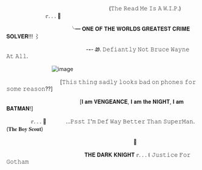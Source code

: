 ㅤㅤㅤㅤㅤㅤㅤㅤㅤㅤㅤㅤㅤㅤㅤㅤㅤㅤㅤㅤㅤ(𝚃𝚑𝚎 𝚁𝚎𝚊𝚍 𝙼𝚎 𝙸𝚜  𝙰  𝚆.𝙸.𝙿.)
ㅤㅤㅤㅤㅤㅤㅤㅤㅤㅤㅤ೯.  .    . 🦇


ㅤㅤㅤㅤㅤㅤㅤㅤㅤㅤㅤㅤㅤ╰━ 𝐎𝐍𝐄 𝐎𝐅 𝐓𝐇𝐄 𝐖𝐎𝐑𝐋𝐃𝐒 𝐆𝐑𝐄𝐀𝐓𝐄𝐒𝐓 𝐂𝐑𝐈𝐌𝐄 𝐒𝐎𝐋𝐕𝐄𝐑!!! ⌇

ㅤㅤㅤㅤㅤㅤㅤㅤㅤㅤㅤㅤㅤㅤㅤㅤ _-__-__-_
Ꮺ. 𝙳𝚎𝚏𝚒𝚊𝚗𝚝𝚕𝚢 𝙽𝚘𝚝 𝙱𝚛𝚞𝚌𝚎 𝚆𝚊𝚢𝚗𝚎 𝙰𝚝 𝙰𝚕𝚕. 

ㅤ
ㅤㅤㅤㅤㅤㅤㅤㅤ![image](https://github.com/user-attachments/assets/4c473765-5f1b-4430-ad51-8a2e31ccc000)



ㅤㅤㅤㅤㅤㅤㅤㅤㅤㅤㅤ[𝚃𝚑𝚒𝚜 𝚝𝚑𝚒𝚗𝚐 𝚜𝚊𝚍𝚕𝚢 𝚕𝚘𝚘𝚔𝚜 𝚋𝚊𝚍 𝚘𝚗 𝚙𝚑𝚘𝚗𝚎𝚜 𝚏𝚘𝚛 𝚜𝚘𝚖𝚎 𝚛𝚎𝚊𝚜𝚘𝚗??]


ㅤㅤㅤㅤㅤㅤㅤㅤㅤㅤㅤㅤㅤㅤㅤ[𝐈 𝐚𝐦 𝐕𝐄𝐍𝐆𝐄𝐀𝐍𝐂𝐄, 𝐈 𝐚𝐦 𝐭𝐡𝐞 𝐍𝐈𝐆𝐇𝐓, 𝐈 𝐚𝐦 𝐁𝐀𝐓𝐌𝐀𝐍!]



ㅤㅤㅤㅤㅤ೯.  .    . 🦇ㅤㅤㅤㅤ...𝙿𝚜𝚜𝚝 𝙸'𝚖 𝙳𝚎𝚏 𝚆𝚊𝚢 𝙱𝚎𝚝𝚝𝚎𝚛 𝚃𝚑𝚊𝚗 𝚂𝚞𝚙𝚎𝚛𝙼𝚊𝚗. (𝐓𝐡𝐞 𝐁𝐨𝐲 𝐒𝐜𝐨𝐮𝐭)ㅤㅤㅤㅤㅤㅤㅤㅤㅤㅤㅤㅤ

ㅤㅤㅤㅤㅤㅤㅤㅤㅤㅤㅤㅤㅤㅤㅤㅤㅤㅤㅤㅤㅤㅤㅤㅤㅤㅤ🦇

ㅤㅤㅤㅤㅤㅤㅤㅤㅤㅤㅤㅤㅤㅤㅤㅤ𝐓𝐇𝐄 𝐃𝐀𝐑𝐊 𝐊𝐍𝐈𝐆𝐇𝐓 ೯.  .    . ꒰ 𝙹𝚞𝚜𝚝𝚒𝚌𝚎 𝙵𝚘𝚛 𝙶𝚘𝚝𝚑𝚊𝚖



ㅤㅤㅤㅤㅤㅤㅤㅤㅤㅤㅤㅤㅤㅤㅤ
